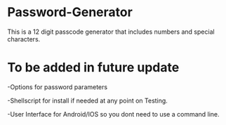 # Password-Generator

This is a 12 digit passcode generator that includes numbers and special
characters.

# To be added in future update

-Options for password parameters

-Shellscript for install if needed at any point on
   Testing.
   
-User Interface for Android/IOS so you dont need to use a command line. 

